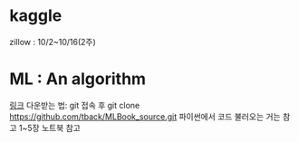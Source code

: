 # kaggle
zillow : 10/2~10/16(2주)  

# ML : An algorithm 
[링크](https://github.com/tback/MLBook_source)
다운받는 법:
git 접속 후 
git clone https://github.com/tback/MLBook_source.git
파이썬에서 코드 불러오는 거는 참고 1~5장 노트북 참고
